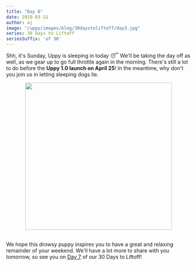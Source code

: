 ```yaml
---
title: "Day 6"
date: 2019-03-31
author: aj
image: "/uppy/images/blog/30daystoliftoff/day3.jpg"
series: 30 Days to Liftoff
seriesSuffix: 'of 30'
---
```


Shh, it's Sunday, Uppy is sleeping in today :sleeping: We'll be taking the day off as well, as we gear up to go full throttle again in the morning. There's still a lot to do before the **Uppy 1.0 launch on April 25**! In the meantime, why don't you join us in letting sleeping dogs lie.

<!--more-->

<center><img width="400"  src="https://media.giphy.com/media/26n6UOQke3xCpsbWo/giphy.gif"><br/><br/></center>

We hope this drowsy puppy inspires you to have a great and relaxing remainder of your weekend. We'll have a lot more to share with you tomorrow, so see you on [Day 7](/blog/2019/04/liftoff-07/) of our 30 Days to Liftoff!

